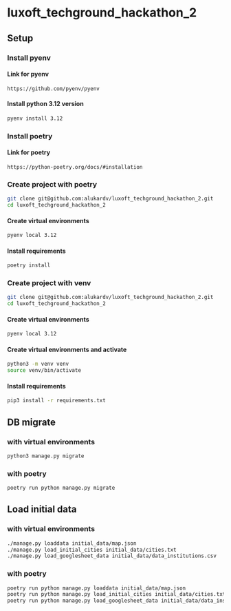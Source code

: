 # luxoft_techground_hackathon_2
## Setup
### Install pyenv
#### Link for pyenv
```
https://github.com/pyenv/pyenv
```
#### Install python 3.12 version
```bash
pyenv install 3.12
```
### Install poetry
#### Link for poetry
```
https://python-poetry.org/docs/#installation
```
### Create project with poetry
```bash
git clone git@github.com:alukardv/luxoft_techground_hackathon_2.git
cd luxoft_techground_hackathon_2
```
#### Create virtual environments
```bash
pyenv local 3.12
```
#### Install requirements
```bash
poetry install
```
### Create project with venv
```bash
git clone git@github.com:alukardv/luxoft_techground_hackathon_2.git
cd luxoft_techground_hackathon_2
```
#### Create virtual environments
```bash
pyenv local 3.12
```
#### Create virtual environments and activate
```bash
python3 -m venv venv
source venv/bin/activate
```
#### Install requirements
```bash
pip3 install -r requirements.txt
```

## DB migrate
### with virtual environments 
```bash
python3 manage.py migrate 
```
### with poetry
```bash
poetry run python manage.py migrate
```

## Load initial data
### with virtual environments 
```bash
./manage.py loaddata initial_data/map.json
./manage.py load_initial_cities initial_data/cities.txt
./manage.py load_googlesheet_data initial_data/data_institutions.csv
```
### with poetry
```bash
poetry run python manage.py loaddata initial_data/map.json 
poetry run python manage.py load_initial_cities initial_data/cities.txt
poetry run python manage.py load_googlesheet_data initial_data/data_institutions.csv
```
